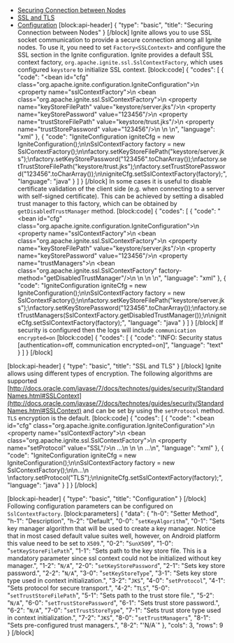 * [Securing Connection between Nodes](#securing-connection-between-nodes)
* [SSL and TLS](#ssl-and-tls)
* [Configuration](#configuration)
[block:api-header]
{
  "type": "basic",
  "title": "Securing Connection between Nodes"
}
[/block]
Ignite allows you to use SSL socket communication to provide a secure connection among all Ignite nodes. To use it, you need to set `Factory<SSLContext>` and configure the SSL section in the Ignite configuration. Ignite provides a default SSL context factory, `org.apache.ignite.ssl.SslContextFactory`, which uses configured `keystore` to initialize SSL context. 
[block:code]
{
  "codes": [
    {
      "code": "<bean id=\"cfg\" class=\"org.apache.ignite.configuration.IgniteConfiguration\">\n  <property name=\"sslContextFactory\">\n    <bean class=\"org.apache.ignite.ssl.SslContextFactory\">\n      <property name=\"keyStoreFilePath\" value=\"keystore/server.jks\"/>\n      <property name=\"keyStorePassword\" value=\"123456\"/>\n      <property name=\"trustStoreFilePath\" value=\"keystore/trust.jks\"/>\n      <property name=\"trustStorePassword\" value=\"123456\"/>\n    </bean>\n  </property>\n</bean>",
      "language": "xml"
    },
    {
      "code": "IgniteConfiguration igniteCfg = new IgniteConfiguration();\n\nSslContextFactory factory = new SslContextFactory();\n\nfactory.setKeyStoreFilePath(\"keystore/server.jks\");\nfactory.setKeyStorePassword(\"123456\".toCharArray());\nfactory.setTrustStoreFilePath(\"keystore/trust.jks\");\nfactory.setTrustStorePassword(\"123456\".toCharArray());\n\nigniteCfg.setSslContextFactory(factory);",
      "language": "java"
    }
  ]
}
[/block]
In some cases it is useful to disable certificate validation of the client side (e.g. when connecting to a server with self-signed certificate). This can be achieved by setting a disabled trust manager to this factory, which can be obtained by `getDisabledTrustManager` method.
[block:code]
{
  "codes": [
    {
      "code": "<bean id=\"cfg\" class=\"org.apache.ignite.configuration.IgniteConfiguration\">\n  <property name=\"sslContextFactory\">\n    <bean class=\"org.apache.ignite.ssl.SslContextFactory\">\n      <property name=\"keyStoreFilePath\" value=\"keystore/server.jks\"/>\n      <property name=\"keyStorePassword\" value=\"123456\"/>\n      <property name=\"trustManagers\">\n        <bean class=\"org.apache.ignite.ssl.SslContextFactory\" factory-method=\"getDisabledTrustManager\"/>\n     </property>\n    </bean>\n  </property>\n</bean>",
      "language": "xml"
    },
    {
      "code": "IgniteConfiguration igniteCfg = new IgniteConfiguration();\n\nSslContextFactory factory = new SslContextFactory();\n\nfactory.setKeyStoreFilePath(\"keystore/server.jks\");\nfactory.setKeyStorePassword(\"123456\".toCharArray());\nfactory.setTrustManagers(SslContextFactory.getDisabledTrustManager());\n\nigniteCfg.setSslContextFactory(factory);",
      "language": "java"
    }
  ]
}
[/block]
If security is configured then the logs will include `communication encrypted=on`
[block:code]
{
  "codes": [
    {
      "code": "INFO: Security status [authentication=off, communication encrypted=on]",
      "language": "text"
    }
  ]
}
[/block]

[block:api-header]
{
  "type": "basic",
  "title": "SSL and TLS"
}
[/block]
Ignite allows using different types of encryption. The following algorithms are supported [http://docs.oracle.com/javase/7/docs/technotes/guides/security/StandardNames.html#SSLContext](http://docs.oracle.com/javase/7/docs/technotes/guides/security/StandardNames.html#SSLContext) and can be set by using the `setProtocol` method. `TLS` encryption is the default.
[block:code]
{
  "codes": [
    {
      "code": "<bean id=\"cfg\" class=\"org.apache.ignite.configuration.IgniteConfiguration\">\n  <property name=\"sslContextFactory\">\n    <bean class=\"org.apache.ignite.ssl.SslContextFactory\">\n      <property name=\"setProtocol\" value=\"SSL\"/>\n      ...\n    </bean>\n  </property>\n  ...\n</bean>",
      "language": "xml"
    },
    {
      "code": "IgniteConfiguration igniteCfg = new IgniteConfiguration();\n\nSslContextFactory factory = new SslContextFactory();\n\n...\n  \nfactory.setProtocol(\"TLS\");\n\nigniteCfg.setSslContextFactory(factory);",
      "language": "java"
    }
  ]
}
[/block]

[block:api-header]
{
  "type": "basic",
  "title": "Configuration"
}
[/block]
Following configuration parameters can be configured on `SslContextFactory`.
[block:parameters]
{
  "data": {
    "h-0": "Setter Method",
    "h-1": "Description",
    "h-2": "Default",
    "0-0": "`setKeyAlgorithm`",
    "0-1": "Sets key manager algorithm that will be used to create a key manager. Notice that in most cased default value suites well, however, on Android platform this value need to be set to `X509`.",
    "0-2": "`SunX509`",
    "1-0": "`setKeyStoreFilePath`",
    "1-1": "Sets path to the key store file. This is a mandatory parameter since ssl context could not be initialized without key manager.",
    "1-2": "`N/A`",
    "2-0": "`setKeyStorePassword`",
    "2-1": "Sets key store password.",
    "2-2": "`N/A`",
    "3-0": "`setKeyStoreType`",
    "3-1": "Sets key store type used in context initialization.",
    "3-2": "`JKS`",
    "4-0": "`setProtocol`",
    "4-1": "Sets protocol for secure transport.",
    "4-2": "`TLS`",
    "5-0": "`setTrustStoreFilePath`",
    "5-1": "Sets path to the trust store file.",
    "5-2": "`N/A`",
    "6-0": "`setTrustStorePassword`",
    "6-1": "Sets trust store password.",
    "6-2": "`N/A`",
    "7-0": "`setTrustStoreType`",
    "7-1": "Sets trust store type used in context initialization.",
    "7-2": "`JKS`",
    "8-0": "`setTrustManagers`",
    "8-1": "Sets pre-configured trust managers.",
    "8-2": "'N/A`"
  },
  "cols": 3,
  "rows": 9
}
[/block]
